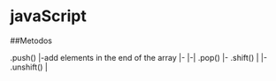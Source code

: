# javaScript
##Metodos

.push() |-add elements in the end of the array |-
|-|
 .pop()
|-
 .shift() |
|-
 .unshift() |